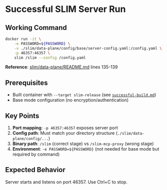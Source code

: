 # Successful SLIM Server Run

## Working Command

```bash
docker run -it \
    -e PASSWORD=${PASSWORD} \
    -v ./slim/data-plane/config/base/server-config.yaml:/config.yaml \
    -p 46357:46357 \
    slim /slim --config /config.yaml
```

**Reference**: [slim/data-plane/README.md](../slim/data-plane/README.md) lines 135-139

## Prerequisites

- Built container with `--target slim-release` (see [`successful-build.md`](./successful-build.md))
- Base mode configuration (no encryption/authentication)

## Key Points

1. **Port mapping**: `-p 46357:46357` exposes server port
2. **Config path**: Must match your directory structure (`./slim/data-plane/config/...`)
3. **Binary path**: `/slim` (correct stage) vs `/slim-mcp-proxy` (wrong stage)
4. **Environment**: `-e PASSWORD=${PASSWORD}` (not needed for base mode but required by command)

## Expected Behavior

Server starts and listens on port 46357. Use Ctrl+C to stop.